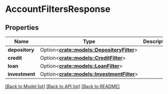# AccountFiltersResponse

## Properties

Name | Type | Description | Notes
------------ | ------------- | ------------- | -------------
**depository** | Option<[**crate::models::DepositoryFilter**](DepositoryFilter.md)> |  | [optional]
**credit** | Option<[**crate::models::CreditFilter**](CreditFilter.md)> |  | [optional]
**loan** | Option<[**crate::models::LoanFilter**](LoanFilter.md)> |  | [optional]
**investment** | Option<[**crate::models::InvestmentFilter**](InvestmentFilter.md)> |  | [optional]

[[Back to Model list]](../README.md#documentation-for-models) [[Back to API list]](../README.md#documentation-for-api-endpoints) [[Back to README]](../README.md)


